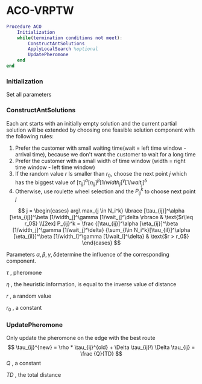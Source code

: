 # ACO-VRPTW

```matlab
Procedure ACO
	Initialization
	while(termination conditions not meet):
		ConstructAntSolutions
		ApplyLocalSearch %optional
		UpdatePheromone
	end
end
```

### Initialization

Set all parameters

### ConstructAntSolutions

Each ant starts with an initially empty solution and the current partial solution will be extended by choosing one feasible solution component with the following rules:

1. Prefer the customer with small waiting time(wait = left time window - arrival time), because we don't want the customer to wait for a long time
2. Prefer the customer with a small width of time window (width = right time window - left time window)
3. If the random value $r$ Is smaller than $r_0$, choose the next point $j$ which has the biggest value of $[\tau_{ij}]^\alpha [\eta_{ij}]^\beta [1/width_j]^\gamma [1/wait_j]^\delta$​​ 
4. Otherwise, use roulette wheel selection and the $P_{ij}^k$ to choose next point $j$​​ 


$$
j = 
	\begin{cases}
		arg\ max_{j \in N_i^k} \lbrace [\tau_{ij}]^\alpha [\eta_{ij}]^\beta [1/width_j]^\gamma [1/wait_j]^\delta \rbrace & \text{$r\leq r_0$} \\[2ex]
		P_{ij}^k = \frac
		{[\tau_{ij}]^\alpha [\eta_{ij}]^\beta [1/width_j]^\gamma [1/wait_j]^\delta}
		{\sum_{l\in N_i^k}[\tau_{il}]^\alpha [\eta_{il}]^\beta [1/width_l]^\gamma [1/wait_l]^\delta} & \text{$r > r_0$}
	\end{cases}
$$

Parameters $\alpha, \beta, \gamma, \delta$​​ determine the influence of the corresponding component.

$\tau$​ , pheromone 

$\eta$​ , the heuristic information, is equal to the inverse value of distance

$r$​ , a random value

$r_0$ , a constant

### UpdatePheromone

Only update the pheromone on the edge with the best route
$$
\tau_{ij}^{new} = \rho * \tau_{ij}^{old} + \Delta \tau_{ij}\\
\Delta \tau_{ij} = \frac {Q}{TD}
$$
$Q$​ , a constant

$TD$ , the total distance


